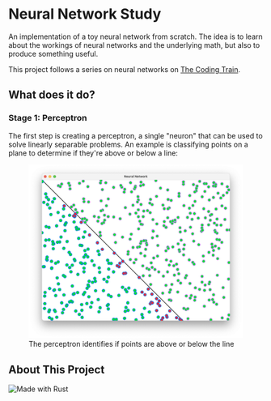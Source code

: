 # Neural Network Study

An implementation of a toy neural network from scratch. The idea is to learn about the workings of neural networks and the underlying math, but also to produce something useful.

This project follows a series on neural networks on [The Coding Train](https://youtu.be/ntKn5TPHHAk?si=0DsBd9O9Rp-bqC-H).

## What does it do?

### Stage 1: Perceptron

The first step is creating a perceptron, a single "neuron" that can be used to solve linearly separable problems. An example is classifying points on a plane to determine if they're above or below a line:

<figure>
  <img src="assets/point-classification.png" alt="Depiction of point classification">
  <figcaption>The perceptron identifies if points are above or below the line</figcaption>
</figure>

## About This Project

![Made with Rust](https://img.shields.io/badge/Made%20with-Rust-orange)
